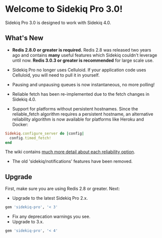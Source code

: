 # Welcome to Sidekiq Pro 3.0!

Sidekiq Pro 3.0 is designed to work with Sidekiq 4.0.

## What's New

* **Redis 2.8.0 or greater is required.**  Redis 2.8 was released two years
  ago and contains **many** useful features which Sidekiq couldn't
  leverage until now.  **Redis 3.0.3 or greater is recommended** for large
  scale use.

* Sidekiq Pro no longer uses Celluloid.  If your application code uses Celluloid,
  you will need to pull it in yourself.

* Pausing and unpausing queues is now instantaneous, no more polling!

* Reliable fetch has been re-implemented due to the fetch changes in
  Sidekiq 4.0.

* Support for platforms without persistent hostnames.  Since the reliable\_fetch
  algorithm requires a persistent hostname, an alternative reliability
algorithm is now available for platforms like Heroku and Docker:
```ruby
Sidekiq.configure_server do |config|
  config.timed_fetch!
end
```
  The wiki contains [much more detail about each reliability option](https://github.com/mperham/sidekiq/wiki/Pro-Reliability-Server).

* The old 'sidekiq/notifications' features have been removed.

## Upgrade

First, make sure you are using Redis 2.8 or greater. Next:

* Upgrade to the latest Sidekiq Pro 2.x.
```ruby
gem 'sidekiq-pro', '< 3'
```
* Fix any deprecation warnings you see.
* Upgrade to 3.x.
```ruby
gem 'sidekiq-pro', '< 4'
```
